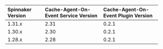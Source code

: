 | Spinnaker Version | Cache-Agent-On-Event Service Version | Cache-Agent-On-Event Plugin Version |
|:------------------|:-------------------------------------|:---------------------------------|
| 1.31.x            | 2.31                                 | 0.2.1                            |
| 1.30.x            | 2.30                                 | 0.2.1                            |
| 1.28.x            | 2.28                                 | 0.2.1                            |

